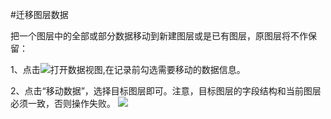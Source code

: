 #迁移图层数据

把一个图层中的全部或部分数据移动到新建图层或是已有图层，原图层将不作保留：

1、点击![](https://pic.dituwuyou.com/map%2Fpicture%2Ficon%2Fdatalist.png)打开数据视图,在记录前勾选需要移动的数据信息。

2、点击“移动数据”，选择目标图层即可。注意，目标图层的字段结构和当前图层必须一致，否则操作失败。
![](http://pic.dituwuyou-gitbooks.oss-cn-beijing.aliyuncs.com/map%2Fpicture%2Frecord-move.png)


